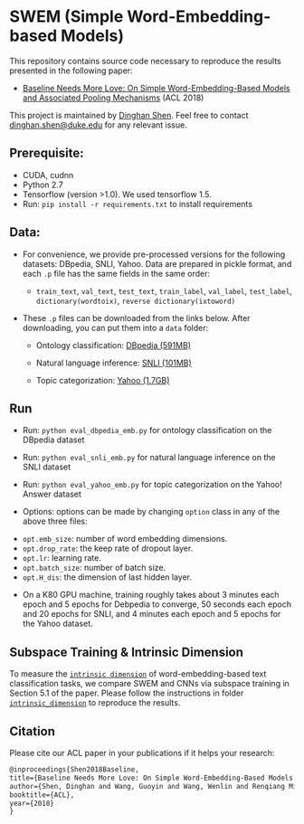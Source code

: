 # SWEM (Simple Word-Embedding-based Models)

This repository contains source code necessary to reproduce the results presented in the following paper:
* [Baseline Needs More Love: On Simple Word-Embedding-Based Models and Associated Pooling Mechanisms](http://people.ee.duke.edu/~lcarin/acl2018_swem.pdf) (ACL 2018)

This project is maintained by [Dinghan Shen](https://sites.google.com/view/dinghanshen). Feel free to contact dinghan.shen@duke.edu for any relevant issue.

## Prerequisite: 
* CUDA, cudnn
* Python 2.7
* Tensorflow (version >1.0). We used tensorflow 1.5.
* Run: `pip install -r requirements.txt` to install requirements

## Data: 
* For convenience, we provide pre-processed versions for the following datasets: DBpedia, SNLI, Yahoo. Data are prepared in pickle format, and each `.p` file has the same fields in the same order: 
	* `train_text`, `val_text`, `test_text`, `train_label`, `val_label`, `test_label`, `dictionary(wordtoix)`, `reverse dictionary(ixtoword)`

* These `.p` files can be downloaded from the links below. After downloading, you can put them into a `data` folder:

 	* Ontology classification: [DBpedia (591MB)](https://drive.google.com/open?id=1EBmMise0LQu0QpO7T4a32WMFuTxAb6T0)

 	* Natural language inference: [SNLI (101MB)](https://drive.google.com/open?id=1M13UswHThZYt-ARrHg6sN7Dlel-d6BB3)

 	* Topic categorization: [Yahoo (1.7GB)](https://drive.google.com/open?id=1Dorz_CWZkHHpojVS4K4YUEhhczVLQgRc)

## Run 
* Run: `python eval_dbpedia_emb.py` for ontology classification on the DBpedia dataset
* Run: `python eval_snli_emb.py` for natural language inference on the SNLI dataset
* Run: `python eval_yahoo_emb.py` for topic categorization on the Yahoo! Answer dataset

* Options: options can be made by changing `option` class in any of the above three files: 
- `opt.emb_size`: number of word embedding dimensions.
- `opt.drop_rate`: the keep rate of dropout layer.
- `opt.lr`: learning rate.
- `opt.batch_size`: number of batch size.
- `opt.H_dis`: the dimension of last hidden layer.

* On a K80 GPU machine, training roughly takes about 3 minutes each epoch and 5 epochs for Debpedia to converge, 50 seconds each epoch and 20 epochs for SNLI, and 4 minutes each epoch and 5 epochs for the Yahoo dataset.

## Subspace Training & Intrinsic Dimension
To measure the [`intrinsic dimension`](https://eng.uber.com/intrinsic-dimension/) of word-embedding-based text classification tasks, we compare SWEM and CNNs via subspace training in Section 5.1 of the paper. Please follow the instructions in folder [`intrinsic_dimension`](./intrinsic_dimension) to reproduce the results.

## Citation 
Please cite our ACL paper in your publications if it helps your research:

```latex
@inproceedings{Shen2018Baseline, 
title={Baseline Needs More Love: On Simple Word-Embedding-Based Models and Associated Pooling Mechanisms}, 
author={Shen, Dinghan and Wang, Guoyin and Wang, Wenlin and Renqiang Min, Martin and Su, Qinliang and Zhang, Yizhe and Li, Chunyuan and Henao, Ricardo and Carin, Lawrence}, 
booktitle={ACL}, 
year={2018} 
}
```

